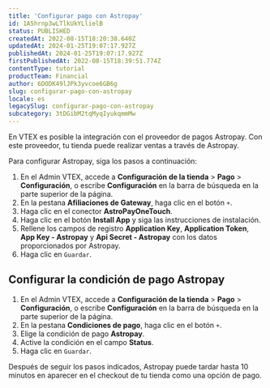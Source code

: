 ```yaml
---
title: 'Configurar pago con Astropay'
id: 1A5hrnp3wLTlkUkYLlielB
status: PUBLISHED
createdAt: 2022-08-15T18:20:38.640Z
updatedAt: 2024-01-25T19:07:17.927Z
publishedAt: 2024-01-25T19:07:17.927Z
firstPublishedAt: 2022-08-15T18:39:51.774Z
contentType: tutorial
productTeam: Financial
author: 6DODK49lJPk3yvcoe6GB6g
slug: configurar-pago-con-astropay
locale: es
legacySlug: configurar-pago-con-astropay
subcategory: 3tDGibM2tqMyqIyukqmmMw
---
```


En VTEX es posible la integración con el proveedor de pagos Astropay. Con este proveedor, tu tienda puede realizar ventas a través de Astropay.

Para configurar Astropay, siga los pasos a continuación:

1. En el Admin VTEX, accede a **Configuración de la tienda** > **Pago** > **Configuración**, o escribe **Configuración** en la barra de búsqueda en la parte superior de la página.
2. En la pestana __Afiliaciones de Gateway__, haga clic en el botón `+`.
3. Haga clic en el conector __AstroPayOneTouch__.
4. Haga clic en el botón __Install App__ y siga las instrucciones de instalación.
5. Rellene los campos de registro __Application Key__, __Application Token__, __App Key - Astropay__ y __Api Secret - Astropay__ con los datos proporcionados por Astropay.
6. Haga clic en `Guardar`.

## Configurar la condición de pago Astropay

1. En el Admin VTEX, accede a **Configuración de la tienda** > **Pago** > **Configuración**, o escribe **Configuración** en la barra de búsqueda en la parte superior de la página.
2. En la pestana __Condiciones de pago__, haga clic en el botón `+`.
3. Elige la condición de pago __Astropay__.
4. Active la condición en el campo __Status__.
5. Haga clic en `Guardar`.

Después de seguir los pasos indicados, Astropay puede tardar hasta 10 minutos en aparecer en el checkout de tu tienda como una opción de pago.
